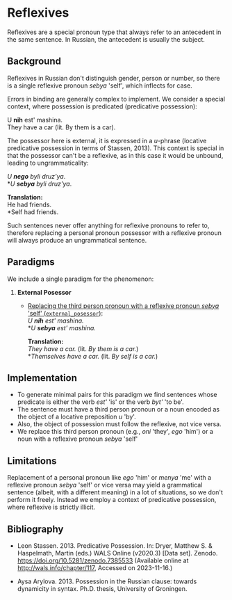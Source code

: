 # Reflexives

Reflexives are a special pronoun type that always refer to an antecedent in the same sentence. In Russian, the antecedent is usually the subject.

## Background

Reflexives in Russian don't distinguish gender, person or number, so there is a single reflexive pronoun *sebya* 'self', which inflects for case.

Errors in binding are generally complex to implement. We consider a special context, where possession is predicated (predicative possession):

U **nih** est' mashina.  
They have a car (lit. By them is a car).

The possessor here is external, it is expressed in a *u*-phrase (locative predicative possession in terms of Stassen, 2013). This context is special in that the possessor can't be a reflexive, as in this case it would be unbound, leading to ungrammaticality:

*U **nego** byli druz'ya*.  
**U **sebya** byli druz'ya*.

**Translation:**\
He had friends.  \
*Self had friends.

Such sentences never offer anything for reflexive pronouns to refer to, therefore replacing a personal pronoun possessor with a reflexive pronoun will always produce an ungrammatical sentence.

## Paradigms
We include a single paradigm for the phenomenon:

1. **External Posessor**

    - <u>Replacing the third person pronoun with a reflexive pronoun *sebya* 'self' (`external_posessor`)</u>:  
         *U **nih** est' mashina.* \
         \**U **sebya** est' mashina.*
         
         **Translation:**  
         *They have a car.* (lit. *By them is a car.*)  
         \**Themselves have a car.* (lit. *By self is a car.*)

## Implementation

+ To generate minimal pairs for this paradigm we find sentences whose predicate is either the verb *est'* 'is' or the verb *byt'* 'to be'.
+ The sentence must have a third person pronoun or a noun encoded as the object of a locative preposition *u* 'by'.
+  Also, the object of possession must follow the reflexive, not vice versa. 
+ We replace this third person pronoun (e.g., *oni* 'they', *ego* 'him') or a noun with a reflexive pronoun *sebya* 'self'

## Limitations

Replacement of a personal pronoun like *ego* 'him' or *menya* 'me' with a reflexive pronoun *sebya* 'self' or vice versa may yield a grammatical sentence (albeit, with a different meaning) in a lot of situations, so we don't perform it freely. Instead we employ a context of predicative possession, where reflexive is strictly illicit.

## Bibliography

+ Leon Stassen. 2013. Predicative Possession. In: Dryer, Matthew S. & Haspelmath, Martin (eds.) WALS Online (v2020.3) [Data set]. Zenodo. <https://doi.org/10.5281/zenodo.7385533> (Available online at <http://wals.info/chapter/117>, Accessed on 2023-11-16.)

+ Aysa Arylova. 2013. Possession in the Russian clause: towards dynamicity in syntax. Ph.D. thesis, University of Groningen.